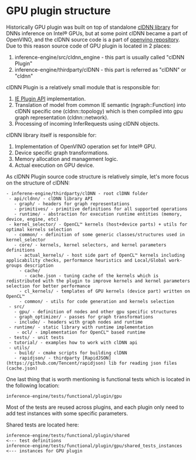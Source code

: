# GPU plugin structure

Historically GPU plugin was built on top of standalone [clDNN library](https://github.com/intel/clDNN) for DNNs inference on Intel® GPUs,
but at some point clDNN became a part of OpenVINO,
and the clDNN source code is a part of [openvino repository](https://github.com/openvinotoolkit/openvino/tree/master/inference-engine/thirdparty/clDNN).
Due to this reason source code of GPU plugin is located in 2 places:
 1. inference-engine/src/cldnn_engine - this part is usually called "clDNN Plugin"
 2. inference-engine/thirdparty/clDNN - this part is referred as "clDNN" or "cldnn"

clDNN Plugin is a relatively small module that is responsible for:
 1. [IE Plugin API](https://github.com/openvinotoolkit/openvino/blob/master/docs/IE_PLUGIN_DG/Intro.md) implementation.
 2. Translation of model from common IE semantic (ngraph::Function) into clDNN specific one (cldnn::topology) which is then compiled into
 gpu graph representation (cldnn::network).
 3. Processing of incoming InferRequests using clDNN objects.

clDNN library itself is responsible for:
 1. Implementation of OpenVINO operation set for Intel® GPU.
 2. Device specific graph transformations.
 3. Memory allocation and management logic.
 4. Actual execution on GPU device.

As clDNN Plugin source code structure is relatively simple, let's more focus on the structure of clDNN:
```
- inferene-engine/thirdparty/clDNN - root clDNN folder
 - api/cldnn/ - clDNN library API
   - graph/ - headers for graph representations
   - primitives/ - primitive definitions for all supported operations
   - runtime/ - abstraction for execution runtime entities (memory, device, engine, etc)
 - kernel_selector/ - OpenCL™ kernels (host+device parts) + utils for optimal kernels selection
   - common/ - definition of some generic classes/structures used in kernel_selector
   - core/ - kernels, kernel selectors, and kernel parameters definitions
     - actual_kernels/ - host side part of OpenCL™ kernels including applicability checks, performance heuristics and Local/Global work-groups description
     - cache/
       - cache.json - tuning cache of the kernels which is redistributed with the plugin to improve kernels and kernel parameters selection for better performance
     - cl_kernels/ - templates of GPU kernels (device part) written on OpenCL™
     - common/ - utils for code generation and kernels selection
 - src/
   - gpu/ - definition of nodes and other gpu specific structures
   - graph_optimizer/ - passes for graph transformations
   - include/ - headers with graph nodes and runtime
 - runtime/ - static library with runtime implementation
    - ocl/ - implementation for OpenCL™ based runtime
 - tests/ - unit tests
 - tutorial/ - examples how to work with clDNN api
 - utils/
   - build/ - cmake scripts for building clDNN
   - rapidjson/ - thirdparty [RapidJSON](https://github.com/Tencent/rapidjson) lib for reading json files (cache.json)
```

One last thing that is worth mentioning is functional tests which is located in the following location:
```
inference-engine/tests/functional/plugin/gpu
```
Most of the tests are reused across plugins, and each plugin only need to add test instances with some specific parameters.

Shared tests are located here:
```
inference-engine/tests/functional/plugin/shared                        <--- test definitions
inference-engine/tests/functional/plugin/gpu/shared_tests_instances    <--- instances for GPU plugin
```
